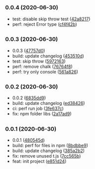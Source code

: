 ## <small>0.0.4 (2020-06-30)</small>

* test: disable skip throw test ([42a8217](https://github.com/Scrum/awesome-readme-lint-double-link/commit/42a8217))
* perf: reject Error type ([cf4f42b](https://github.com/Scrum/awesome-readme-lint-double-link/commit/cf4f42b))



## <small>0.0.3 (2020-06-30)</small>

* 0.0.3 ([47757d0](https://github.com/Scrum/awesome-readme-lint-double-link/commit/47757d0))
* build: update changelog ([453510d](https://github.com/Scrum/awesome-readme-lint-double-link/commit/453510d))
* test: skip throw ([5972163](https://github.com/Scrum/awesome-readme-lint-double-link/commit/5972163))
* perf: remove chalk ([76764f8](https://github.com/Scrum/awesome-readme-lint-double-link/commit/76764f8))
* perf: try only console ([561a826](https://github.com/Scrum/awesome-readme-lint-double-link/commit/561a826))



## <small>0.0.2 (2020-06-30)</small>

* 0.0.2 ([6835dd9](https://github.com/Scrum/awesome-readme-lint-double-link/commit/6835dd9))
* build: update changelog ([ed38426](https://github.com/Scrum/awesome-readme-lint-double-link/commit/ed38426))
* ci: perf run job ([3fe637c](https://github.com/Scrum/awesome-readme-lint-double-link/commit/3fe637c))
* fix: npm folder libs ([2a17ad9](https://github.com/Scrum/awesome-readme-lint-double-link/commit/2a17ad9))



## <small>0.0.1 (2020-06-30)</small>

* 0.0.1 ([480545d](https://github.com/Scrum/awesome-readme-lint-double-link/commit/480545d))
* build: perf for files in npm ([8bdbbe9](https://github.com/Scrum/awesome-readme-lint-double-link/commit/8bdbbe9))
* build: update changelog ([385a2b2](https://github.com/Scrum/awesome-readme-lint-double-link/commit/385a2b2))
* fix: remove unused t.js ([7cc565b](https://github.com/Scrum/awesome-readme-lint-double-link/commit/7cc565b))
* feat: init project ([e851d24](https://github.com/Scrum/awesome-readme-lint-double-link/commit/e851d24))



